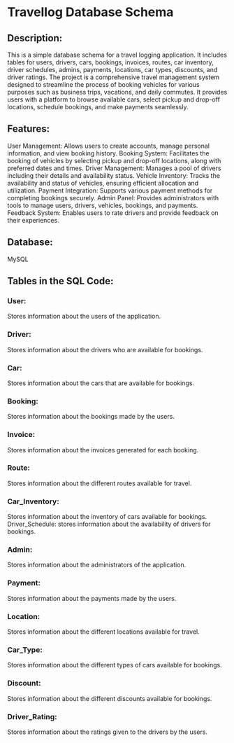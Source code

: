 # Travellog Database Schema

## Description:
This is a simple database schema for a travel logging application. It
includes tables for users, drivers, cars, bookings, invoices, routes,
car inventory, driver schedules, admins, payments, locations, car types,
discounts, and driver ratings. The project is a comprehensive travel
management system designed to streamline the process of booking vehicles
for various purposes such as business trips, vacations, and daily
commutes. It provides users with a platform to browse available cars,
select pickup and drop-off locations, schedule bookings, and make
payments seamlessly.

## Features:
User Management: Allows users to create accounts, manage
personal information, and view booking history. Booking System:
Facilitates the booking of vehicles by selecting pickup and drop-off
locations, along with preferred dates and times. Driver Management:
Manages a pool of drivers including their details and availability
status. Vehicle Inventory: Tracks the availability and status of
vehicles, ensuring efficient allocation and utilization. Payment
Integration: Supports various payment methods for completing bookings
securely. Admin Panel: Provides administrators with tools to manage
users, drivers, vehicles, bookings, and payments. Feedback System:
Enables users to rate drivers and provide feedback on their experiences.

## Database: 
MySQL

## Tables in the SQL Code: 
### User: 
Stores information about the users of
the application. 
### Driver: 
Stores information about the drivers who are
available for bookings.
### Car: 
Stores information about the cars that are
available for bookings.
### Booking: 
Stores information about the bookings
made by the users.
### Invoice: 
Stores information about the invoices
generated for each booking.
### Route: 
Stores information about the
different routes available for travel.
### Car_Inventory: 
Stores information about the inventory of cars available for bookings. Driver_Schedule:
stores information about the availability of drivers for bookings.
### Admin: 
Stores information about the administrators of the application.
### Payment: 
Stores information about the payments made by the users.
### Location: 
Stores information about the different locations available for
travel.
### Car_Type: 
Stores information about the different types of cars
available for bookings.
### Discount: 
Stores information about the different
discounts available for bookings.
### Driver_Rating: 
Stores information
about the ratings given to the drivers by the users.
